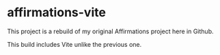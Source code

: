 # affirmations-vite

This project is a rebuild of my original Affirmations project here in Github.

This build includes Vite unlike the previous one.
